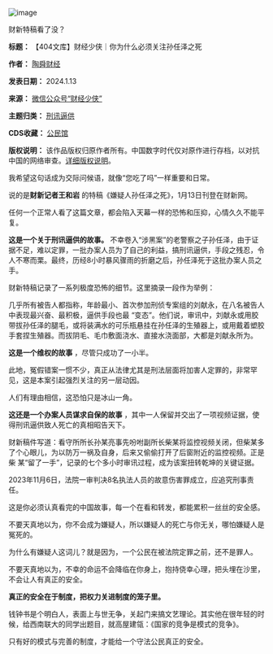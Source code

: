 ![image](https://chinadigitaltimes.net/chinese/files/2024/01/post-704192-65a5c7d3aceb3.png)


财新特稿看了没？




**标题：** 【404文库】财经少侠｜你为什么必须关注孙任泽之死  

**作者：** [陶舜财经](https://chinadigitaltimes.net/space/财经少侠)  

**发表日期：** 2024.1.13  

**来源：** [微信公众号“财经少侠”](https://mp.weixin.qq.com/s/vwRD2AAQ-cPje7CMj3fZTA)  

**主题归类：** [刑讯逼供](https://chinadigitaltimes.net/space/刑讯逼供)  

**CDS收藏：** [公民馆](https://chinadigitaltimes.net/space/%E5%85%AC%E6%B0%91%E9%A6%86)  

**版权说明：** 该作品版权归原作者所有。中国数字时代仅对原作进行存档，以对抗中国的网络审查。[详细版权说明](https://chinadigitaltimes.net/chinese/copyright)。


我希望这句话成为交际问候语，就像“您吃了吗”一样重要和日常。


说的是**财新记者王和岩** 的特稿《嫌疑人孙任泽之死》，1月13日刊登在财新网。


任何一个正常人看了这篇文章，都会陷入天幕一样的恐怖和压抑，心情久久不能平复。


**这是一个关于刑讯逼供的故事。** 不幸卷入“涉黑案”的老警察之子孙任泽，由于证据不足，难以定罪，一批办案人员为了自己的利益，搞刑讯逼供，手段之残忍，令人不寒而栗。最终，历经8小时暴风骤雨的折磨之后，孙任泽死于这批办案人员之手。


财新特稿记录了一系列极度恐怖的细节。这里摘录一段作为举例：


几乎所有被告人都指称，年龄最小、首次参加刑侦专案组的刘献永，在八名被告人中表现最兴奋、最积极，逼供手段也最 “变态”。他们说，审讯中，刘献永或用胶带拔孙任泽的腿毛，或将装满水的可乐瓶悬挂在孙任泽的生殖器上，或用戴着塑胶手套捏生殖器。而拔阴毛、毛巾敷面浇水、直接水浇面部，大都是刘献永所为。


**这是一个维权的故事** ，尽管只成功了一小半。


此地，冤假错案一惯不少，真正从法律尤其是刑法层面将加害人定罪的，非常罕见，这是本案引起强烈关注的另一层动因。


人们有理由相信，这恐怕只是冰山一角。


**这还是一个办案人员谋求自保的故事** ，其中一人保留并交出了一项视频证据，使得刑讯逼供致人死亡的真相昭告天下。


财新稿件写道：看守所所⻓孙某亮事先吩咐副所⻓柴某将监控视频关闭，但柴某多了个心眼儿，为以防万一祸及自身，后来又偷偷打开了后窗附近的监控视频。正是柴 某“留了一手”，记录的七个多小时审讯过程，成为该案扭转乾坤的关键证据。


2023年11月6日，法院一审判决8名执法人员的故意伤害罪成立，应追究刑事责任。


这是你必须认真看完的中国故事，每一个在看和转发，都能累积一丝丝的安全感。


不要天真地以为，你不会成为嫌疑人，所以嫌疑人的死亡与你无关，哪怕嫌疑人是冤死的。


为什么有嫌疑人这词儿？就是因为，一个公民在被法院定罪之前，还不是罪人。


不要天真地以为，不幸的命运不会降临在你身上，抱持侥幸心理，把头埋在沙里，不会让人有真正的安全。


**真正的安全在于制度，把权力关进制度的笼子里。** 


钱钟书是个明白人，表面上与世无争，关起门来搞文艺理论。其实他在很年轻的时候，给西南联大的同学出题目，就高屋建瓴：《国家的竞争是模式的竞争》。


只有好的模式与完善的制度，才能给一个守法公民真正的安全。

